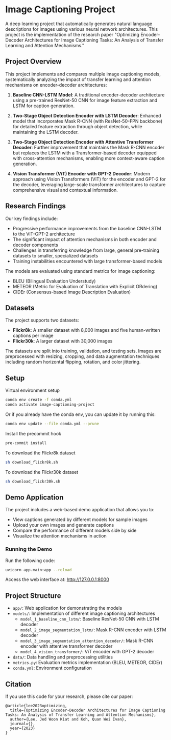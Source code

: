# Image Captioning Project

A deep learning project that automatically generates natural language descriptions for images using various neural network architectures. This project is the implementation of the research paper "Optimizing Encoder-Decoder Architectures for Image Captioning Tasks: An Analysis of Transfer Learning and Attention Mechanisms."

## Project Overview

This project implements and compares multiple image captioning models, systematically analyzing the impact of transfer learning and attention mechanisms on encoder-decoder architectures:

1. **Baseline CNN-LSTM Model**: A traditional encoder-decoder architecture using a pre-trained ResNet-50 CNN for image feature extraction and LSTM for caption generation.

2. **Two-Stage Object Detection Encoder with LSTM Decoder**: Enhanced model that incorporates Mask R-CNN (with ResNet-50-FPN backbone) for detailed feature extraction through object detection, while maintaining the LSTM decoder.

3. **Two-Stage Object Detection Encoder with Attentive Transformer Decoder**: Further improvement that maintains the Mask R-CNN encoder but replaces the LSTM with a Transformer-based decoder equipped with cross-attention mechanisms, enabling more context-aware caption generation.

4. **Vision Transformer (ViT) Encoder with GPT-2 Decoder**: Modern approach using Vision Transformers (ViT) for the encoder and GPT-2 for the decoder, leveraging large-scale transformer architectures to capture comprehensive visual and contextual information.

## Research Findings

Our key findings include:

- Progressive performance improvements from the baseline CNN-LSTM to the ViT-GPT-2 architecture
- The significant impact of attention mechanisms in both encoder and decoder components
- Challenges in transferring knowledge from large, general pre-training datasets to smaller, specialized datasets
- Training instabilities encountered with large transformer-based models

The models are evaluated using standard metrics for image captioning:
- BLEU (Bilingual Evaluation Understudy)
- METEOR (Metric for Evaluation of Translation with Explicit ORdering)
- CIDEr (Consensus-based Image Description Evaluation)

## Datasets

The project supports two datasets:
- **Flickr8k**: A smaller dataset with 8,000 images and five human-written captions per image
- **Flickr30k**: A larger dataset with 30,000 images

The datasets are split into training, validation, and testing sets. Images are preprocessed with resizing, cropping, and data augmentation techniques including random horizontal flipping, rotation, and color jittering.

## Setup

Virtual environment setup
```bash
conda env create -f conda.yml
conda activate image-captioning-project
```

Or if you already have the conda env, you can update it by running this:
```bash
conda env update --file conda.yml --prune
```

Install the precommit hook 
```bash
pre-commit install
```

To download the Flickr8k dataset
```bash
sh download_flickr8k.sh
```

To download the Flickr30k dataset
```bash
sh download_flickr30k.sh
```

## Demo Application

The project includes a web-based demo application that allows you to:
- View captions generated by different models for sample images
- Upload your own images and generate captions
- Compare the performance of different models side by side
- Visualize the attention mechanisms in action

### Running the Demo

Run the following code:

```bash
uvicorn app.main:app --reload
```

Access the web interface at: http://127.0.0.1:8000

## Project Structure

- `app/`: Web application for demonstrating the models
- `models/`: Implementation of different image captioning architectures
  - `model_1_baseline_cnn_lstm/`: Baseline ResNet-50 CNN with LSTM decoder
  - `model_2_image_segmentation_lstm/`: Mask R-CNN encoder with LSTM decoder
  - `model_3_image_segmentation_attention_decoder/`: Mask R-CNN encoder with attentive transformer decoder
  - `model_4_vision_transformer/`: ViT encoder with GPT-2 decoder
- `data/`: Data handling and preprocessing utilities
- `metrics.py`: Evaluation metrics implementation (BLEU, METEOR, CIDEr)
- `conda.yml`: Environment configuration

## Citation

If you use this code for your research, please cite our paper:

```
@article{lee2023optimizing,
  title={Optimizing Encoder-Decoder Architectures for Image Captioning Tasks: An Analysis of Transfer Learning and Attention Mechanisms},
  author={Lee, Jed Woon Kiat and Koh, Quan Wei Ivan},
  journal={},
  year={2023}
}
```
